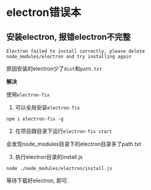 # electron错误本



## 安装electron, 报错electron不完整

`Electron failed to install correctly, please delete node_modules/electron and try installing again`

原因安装的electron少了`dist`和`path.txt`

**解决**

使用`electron-fix`

1. 可以全局安装`electron-fix`

```shell
npm i electron-fix -g
```

2. 在项目跟目录下运行`electron-fix start`

会发现node_modules目录下的electron目录多了path.txt

3. 执行electron目录的install.js

```shell
node ./node_modules/electron/install.js
```



等待下载好electron, 即可.